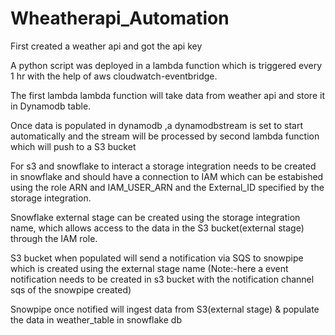 # Wheatherapi_Automation

First  created a weather api and got the api key

A python script was deployed in a lambda function which is triggered every 1 hr with the help of aws cloudwatch-eventbridge.

The first lambda lambda function will take data from weather api and store it in Dynamodb table.

Once data is populated in dynamodb ,a dynamodbstream is set to start automatically and the stream will be processed by second lambda function which will push to a S3 bucket

For s3 and snowflake to interact a storage integration needs to be created in snowflake and should have a connection to IAM which can be estabished using the role ARN and IAM_USER_ARN and the External_ID specified by the storage integration.

Snowflake external stage can be created using the storage integration name, which allows access to the data in the S3 bucket(external stage) through the IAM role.

S3 bucket when populated will send a notification via SQS to snowpipe which is created using the external stage name (Note:-here a event notification needs to be created in s3 bucket with the notification channel sqs of the snowpipe created)

Snowpipe once notified will ingest data from S3(external stage) & populate the data in weather_table in snowflake db

